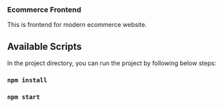 ### Ecommerce Frontend

This is frontend for modern ecommerce website.
## Available Scripts

In the project directory, you can run the project by following below steps:
### `npm install`
### `npm start`

